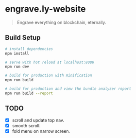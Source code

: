 # engrave.ly-website

> Engrave everything on blockchain, eternally.

## Build Setup

``` bash
# install dependencies
npm install

# serve with hot reload at localhost:8080
npm run dev

# build for production with minification
npm run build

# build for production and view the bundle analyzer report
npm run build --report
```

## TODO
- [x] scroll and update top nav.
- [x] smooth scroll.
- [x] fold menu on narrow screen.
